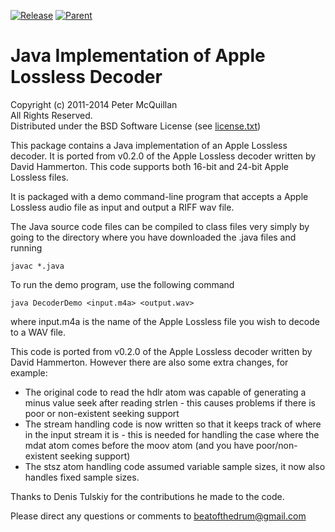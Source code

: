 [![Release](https://jitpack.io/v/umjammer/Java-Apple-Lossless-decoder.svg)](https://jitpack.io/#umjammer/Java-Apple-Lossless-decoder) [![Parent](https://img.shields.io/badge/Parent-vavi--sound--sandbox-pink)](https://github.com/umjammer/vavi-sound-sandbox)

# Java Implementation of Apple Lossless Decoder

Copyright (c) 2011-2014 Peter McQuillan</br>
All Rights Reserved.</br>
Distributed under the BSD Software License (see [license.txt](license.txt))</br>

This package contains a Java implementation of an Apple Lossless decoder.
It is ported from v0.2.0 of the Apple Lossless decoder written by David Hammerton.
This code supports both 16-bit and 24-bit Apple Lossless files.

It is packaged with a demo command-line program that accepts a
Apple Lossless audio file as input and output a RIFF wav file.

The Java source code files can be compiled to class files very simply by going 
to the directory where you have downloaded the .java files and running

`javac *.java`

To run the demo program, use the following command

`java DecoderDemo <input.m4a> <output.wav>`

where input.m4a is the name of the Apple Lossless file you wish to decode to a WAV file.

This code is ported from v0.2.0 of the Apple Lossless decoder written by David Hammerton.
However there are also some extra changes, for example:

* The original code to read the hdlr atom was capable of generating a minus value seek
after reading strlen - this causes problems if there is poor or non-existent seeking 
support
* The stream handling code is now written so that it keeps track of where in the input
stream it is - this is needed for handling the case where the mdat atom comes before the
moov atom (and you have poor/non-existent seeking support)
* The stsz atom handling code assumed variable sample sizes, it now also handles fixed
sample sizes.


Thanks to Denis Tulskiy for the contributions he made to the code.

Please direct any questions or comments to beatofthedrum@gmail.com
